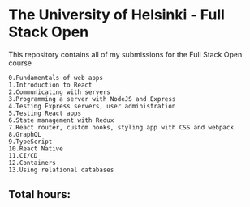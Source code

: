 <h1>The University of Helsinki - Full Stack Open</h1>

This repository contains all of my submissions for the Full Stack Open course

    0.Fundamentals of web apps
    1.Introduction to React
    2.Communicating with servers
    3.Programming a server with NodeJS and Express
    4.Testing Express servers, user administration
    5.Testing React apps
    6.State management with Redux
    7.React router, custom hooks, styling app with CSS and webpack
    8.GraphQL
    9.TypeScript
    10.React Native
    11.CI/CD
    12.Containers
    13.Using relational databases

<h2>Total hours: </h2>
